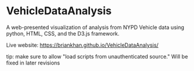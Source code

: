 # VehicleDataAnalysis

A web-presented visualization of analysis from NYPD Vehicle data using python, HTML, CSS, and the D3.js framework.

Live website: https://briankhan.github.io/VehicleDataAnalysis/

tip: make sure to allow "load scripts from unauthenticated source." Will be fixed in later revisions
